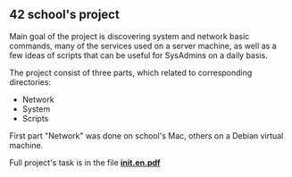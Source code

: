 ## 42 school's project

Main goal of the project is discovering system and network basic commands, many of the services used on a server machine, as well as a few ideas of scripts that can be useful for SysAdmins on a daily basis.

The project consist of three parts, which related to corresponding directories:

- Network
- System
- Scripts

First part "Network" was done on school's Mac, others on a Debian virtual machine.

Full project's task is in the file [**init.en.pdf**](init.en.pdf)
